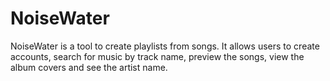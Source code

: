 # NoiseWater
NoiseWater is a tool to create playlists from songs. It allows users to create accounts, search for music by track name, preview the songs, view the album covers and see the artist name. 
